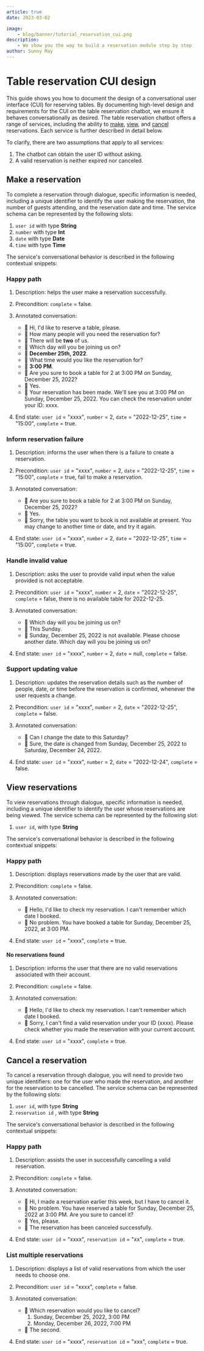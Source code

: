 ```yaml
---
article: true
date: 2023-03-02

image:
    - blog/banner/tutorial_reservation_cui.png
description:
    - We show you the way to build a reservation module step by step
author: Sunny May
---
```


# Table reservation CUI design
This guide shows you how to document the design of a conversational user interface (CUI) for reserving tables. By documenting high-level design and requirements for the CUI on the table reservation chatbot, we ensure it behaves conversationally as desired. The table reservation chatbot offers a range of services, including the ability to  [make](#make-a-reservation), [view](#view-reservations), and [cancel](#cancel-a-reservation) reservations. Each service is further described in detail below.

To clarify, there are two assumptions that apply to all services:

1. The chatbot can obtain the user ID without asking.
2. A valid reservation is neither expired nor canceled.

## Make a reservation
To complete a reservation through dialogue, specific information is needed, including a unique identifier to identify the user making the reservation, the number of guests attending, and the reservation date and time. The service schema can be represented by the following slots:

1. `user id` with type **String**
2. `number` with type **Int**
3. `date` with type **Date**
4. `time` with type **Time**

The service's conversational behavior is described in the following contextual snippets:

### Happy path
1. Description: helps the user make a reservation successfully.
2. Precondition: `complete` = false.
3. Annotated conversation:

   - 🙂 Hi, I'd like to reserve a table, please.
   - 🤖 How many people will you need the reservation for?
   - 🙂 There will be **two** of us.
   - 🤖 Which day will you be joining us on?
   - 🙂 **December 25th, 2022**.
   - 🤖 What time would you like the reservation for?
   - 🙂 **3:00 PM**.
   - 🤖 Are you sure to book a table for 2 at 3:00 PM on Sunday, December 25, 2022?
   - 🙂 Yes.
   - 🤖 Your reservation has been made. We'll see you at 3:00 PM on Sunday, December 25, 2022. You can check the reservation under your ID: xxxx.

4. End state: `user id` = "xxxx", `number` = 2, `date` = "2022-12-25", `time` = "15:00", `complete` = true.


### Inform reservation failure
1. Description: informs the user when there is a failure to create a reservation.
2. Precondition: `user id` = "xxxx", `number` = 2, `date` = "2022-12-25", `time` = "15:00", `complete` = true, fail to make a reservation.
3. Annotated conversation:

   - 🤖 Are you sure to book a table for 2 at 3:00 PM on Sunday, December 25, 2022?
   - 🙂 Yes.
   - 🤖 Sorry, the table you want to book is not available at present. You may change to another time or date, and try it again.

4. End state: `user id` = "xxxx", `number` = 2, `date` = "2022-12-25", `time` = "15:00", `complete` = true.

### Handle invalid value
1. Description: asks the user to provide valid input when the value provided is not acceptable.
2. Precondition: `user id` = "xxxx", `number` = 2, `date` = "2022-12-25", `complete` = false, there is no available table for 2022-12-25.
3. Annotated conversation:

   - 🤖 Which day will you be joining us on?
   - 🙂 This Sunday.
   - 🤖 Sunday, December 25, 2022 is not available. Please choose another date. Which day will you be joining us on?

4. End state: `user id` = "xxxx", `number` = 2, `date` = null, `complete` = false.

### Support updating value
1. Description: updates the reservation details such as the number of people, date, or time before the reservation is confirmed, whenever the user requests a change.
2. Precondition: `user id` = "xxxx", `number` = 2, `date` = "2022-12-25", `complete` = false.
3. Annotated conversation:

   - 🙂 Can I change the date to this Saturday?
   - 🤖 Sure, the date is changed from Sunday, December 25, 2022 to Saturday, December 24, 2022.

4. End state: `user id` = "xxxx", `number` = 2, `date` = "2022-12-24", `complete` = false.

## View reservations
To view reservations through dialogue, specific information is needed, including a unique identifier to identify the user whose reservations are being viewed. The service schema can be represented by the following slot:

1. `user id`, with type **String**

The service's conversational behavior is described in the following contextual snippets:

### Happy path
1. Description: displays reservations made by the user that are valid.
2. Precondition: `complete` = false.
3. Annotated conversation:

   - 🙂 Hello, I'd like to check my reservation. I can't remember which date I booked.
   - 🤖 No problem. You have booked a table for Sunday, December 25, 2022, at 3:00 PM.

4. End state: `user id` = "xxxx", `complete` = true.

#### No reservations found
1. Description: informs the user that there are no valid reservations associated with their account.
2. Precondition: `complete` = false.
3. Annotated conversation:

   - 🙂 Hello, I'd like to check my reservation. I can't remember which date I booked.
   - 🤖 Sorry, I can't find a valid reservation under your ID (xxxx). Please check whether you made the reservation with your current account.
   
4. End state: `user id` = "xxxx", `complete` = true.

## Cancel a reservation
To cancel a reservation through dialogue, you will need to provide two unique identifiers: one for the user who made the reservation, and another for the reservation to be cancelled. The service schema can be represented by the following slots:

1. `user id`, with type **String**
2. `reservation id` , with type **String**

The service's conversational behavior is described in the following contextual snippets:

### Happy path
1. Description: assists the user in successfully cancelling a valid reservation.
2. Precondition: `complete` = false.
3. Annotated conversation:

   - 🙂 Hi, I made a reservation earlier this week, but I have to cancel it.
   - 🤖 No problem. You have reserved a table for Sunday, December 25, 2022 at 3:00 PM. Are you sure to cancel it?
   - 🙂 Yes, please.
   - 🤖 The reservation has been canceled successfully.

4. End state: `user id` = "xxxx", `reservation id` = "xx", `complete` = true.

### List multiple reservations
1. Description: displays a list of valid reservations from which the user needs to choose one.
2. Precondition: `user id` = "xxxx", `complete` = false.
3. Annotated conversation:

   - 🤖 Which reservation would you like to cancel?
        1. Sunday, December 25, 2022, 3:00 PM
        2. Monday, December 26, 2022, 7:00 PM
   - 🙂 The second.

4. End state: `user id` = "xxxx", `reservation id` = "xxx", `complete` = true.
